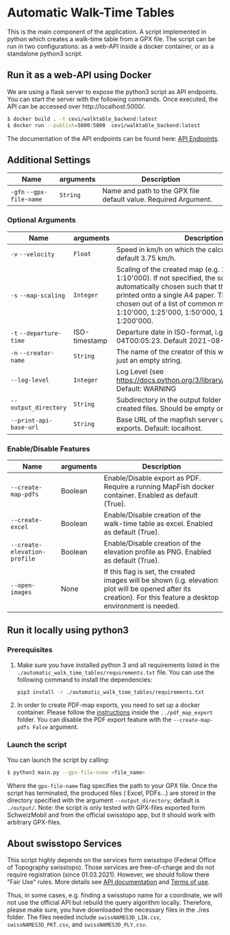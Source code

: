# Automatic Walk-Time Tables

This is the main component of the application. A script implemented in python which creates a walk-time table from a GPX
file. The script can be run in two configurations: as a web-API inside a docker container, or as a standalone python3
script.

## Run it as a web-API using Docker

We are using a flask server to expose the python3 script as API endpoints. You can start the server with the following
commands. Once executed, the API can be accessed over http://localhost:5000/.

```bash
$ docker build . -t cevi/walktable_backend:latest
$ docker run --publish=5000:5000  cevi/walktable_backend:latest
```

The documentation of the API endpoints can be found here: [API Endpoints](API_Endpoints.md).

## Additional Settings

| Name                     | arguments | Description                                                     |
|--------------------------|-----------|-----------------------------------------------------------------|
| `-gfn` `--gpx-file-name` | `String`  | Name and path to the GPX file default value. Required Argument. |

### Optional Arguments

| Name                    | arguments     | Description                                                                                                                                                                                                                                                                                               |
|-------------------------|---------------|-----------------------------------------------------------------------------------------------------------------------------------------------------------------------------------------------------------------------------------------------------------------------------------------------------------|
| `-v` `--velocity`       | `Float`       | Speed in km/h on which the calculation is based, default 3.75 km/h.                                                                                                                                                                                                                                       |
| `-s` `--map-scaling`    | `Integer`     | Scaling of the created map (e.g. 10000 for scaling of 1:10'000). If not specified, the scaling will be automatically chosen such that the path can be printed onto a single A4 paper. The scaling gets chosen out of a list of common map scaling: 1:10'000, 1:25'000, 1:50'000, 1:100'000, or 1:200'000. |
| `-t` `--departure-time` | ISO-timestamp | Departure date in ISO-format, i.g. 2011-11-04T00:05:23. Default 2021-08-16T09:00:00.                                                                                                                                                                                                                      |
| `-n` `--creator-name`   | `String`      | The name of the creator of this walk-table. Default is just an empty string.                                                                                                                                                                                                                              |
| `--log-level`           | `Integer`     | Log Level (see https://docs.python.org/3/library/logging.html#levels). Default: WARNING                                                                                                                                                                                                                   |
| `--output_directory`    | `String`      | Subdirectory in the output folder for storing the created files. Should be empty or ending with "/"                                                                                                                                                                                                       |
| `--print-api-base-url`  | `String`      | Base URL of the mapfish server used for creating PDF exports. Default: localhost.                                                                                                                                                                                                                         |

### Enable/Disable Features

| Name                         | arguments | Description                                                                                                                                                      |
|------------------------------|-----------|------------------------------------------------------------------------------------------------------------------------------------------------------------------|
| `--create-map-pdfs`          | Boolean   | Enable/Disable export as PDF. Require a running MapFish docker container. Enabled as default (True).                                                             |
| `--create-excel`             | Boolean   | Enable/Disable creation of the walk-time table as excel. Enabled as default (True).                                                                              |
| `--create-elevation-profile` | Boolean   | Enable/Disable creation of the elevation profile as PNG. Enabled as default (True).                                                                              |
| `--open-images`              | None      | If this flag is set, the created images will be shown (i.g. elevation plot will be opened after its creation). For this feature a desktop environment is needed. |

## Run it locally using python3

### Prerequisites

1) Make sure you have installed python 3 and all requirements listed in
   the `./automatic_walk_time_tables/requirements.txt` file. You can use the following command to install the
   dependencies:

   ```bash
   pip3 install -r ./automatic_walk_time_tables/requirements.txt
   ```

2) In order to create PDF-map exports, you need to set up a docker container. Please follow
   the [instructions](../pdf_map_export/README.md) inside the `../pdf_map_export` folder. You can disable the PDF export
   feature with the `--create-map-pdfs False` argument.

### Launch the script

You can launch the script by calling:

```bash
$ python3 main.py --gpx-file-name <file_name>
```

Where the `gpx-file-name` flag specifies the path to your GPX file. Once the script has terminated, the produced files (
Excel, PDFs...) are stored in the directory specified with the argument `--output_directory`; default is `./output/`. Note: the script is only tested with GPX-files exported form SchweizMobil and from the official swisstopo app, but it should work with arbitrary GPX-files.

## About swisstopo Services

This script highly depends on the services form swisstopo (Federal Office of Topography swisstopo). Those services are
free-of-charge and do not require registration (since 01.03.2021). However, we should follow there "Fair Use" rules.
More details see [API documentation](https://api3.geo.admin.ch/services/sdiservices.html)
and [Terms of use](https://www.geo.admin.ch/de/geo-dienstleistungen/geodienste/terms-of-use.html).

Thus, in some cases, e.g. finding a swisstopo name for a coordinate, we will not use the official API but rebuild the
query algorithm locally. Therefore, please make sure, you have downloaded the necessary files in the ./res folder. The
files needed include ```swissNAMES3D_LIN.csv```, ```swissNAMES3D_PKT.csv```, and ```swissNAMES3D_PLY.csv```.